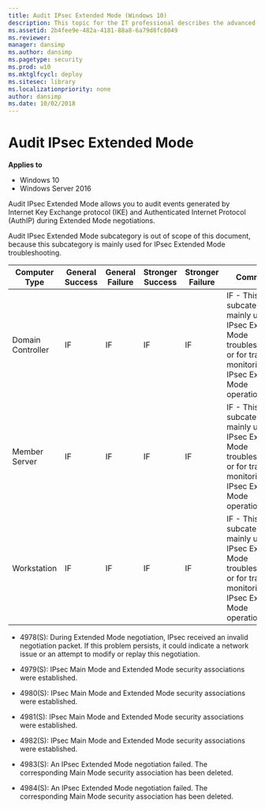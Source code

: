 ```yaml
---
title: Audit IPsec Extended Mode (Windows 10)
description: This topic for the IT professional describes the advanced security audit policy setting, Audit IPsec Extended Mode, which determines whether the operating system generates audit events for the results of the Internet Key Exchange (IKE) protocol and Authenticated Internet Protocol (AuthIP) during Extended Mode negotiations.
ms.assetid: 2b4fee9e-482a-4181-88a8-6a79d8fc8049
ms.reviewer: 
manager: dansimp
ms.author: dansimp
ms.pagetype: security
ms.prod: w10
ms.mktglfcycl: deploy
ms.sitesec: library
ms.localizationpriority: none
author: dansimp
ms.date: 10/02/2018
---
```


# Audit IPsec Extended Mode

**Applies to**
-   Windows 10
-   Windows Server 2016


Audit IPsec Extended Mode allows you to audit events generated by Internet Key Exchange protocol (IKE) and Authenticated Internet Protocol (AuthIP) during Extended Mode negotiations.

Audit IPsec Extended Mode subcategory is out of scope of this document, because this subcategory is mainly used for IPsec Extended Mode troubleshooting.

| Computer Type     | General Success | General Failure | Stronger Success | Stronger Failure | Comments |
|-------------------|-----------------|-----------------|------------------|------------------|----------|
| Domain Controller | IF              | IF              | IF               | IF               | IF - This subcategory is mainly used for IPsec Extended Mode troubleshooting, or for tracing or monitoring IPsec Extended Mode operations. |
| Member Server     | IF              | IF              | IF               | IF               | IF - This subcategory is mainly used for IPsec Extended Mode troubleshooting, or for tracing or monitoring IPsec Extended Mode operations. |
| Workstation       | IF              | IF              | IF               | IF               | IF - This subcategory is mainly used for IPsec Extended Mode troubleshooting, or for tracing or monitoring IPsec Extended Mode operations. |

- 4978(S): During Extended Mode negotiation, IPsec received an invalid negotiation packet. If this problem persists, it could indicate a network issue or an attempt to modify or replay this negotiation.

- 4979(S): IPsec Main Mode and Extended Mode security associations were established.

- 4980(S): IPsec Main Mode and Extended Mode security associations were established.

- 4981(S): IPsec Main Mode and Extended Mode security associations were established.

- 4982(S): IPsec Main Mode and Extended Mode security associations were established.

- 4983(S): An IPsec Extended Mode negotiation failed. The corresponding Main Mode security association has been deleted.

- 4984(S): An IPsec Extended Mode negotiation failed. The corresponding Main Mode security association has been deleted.
